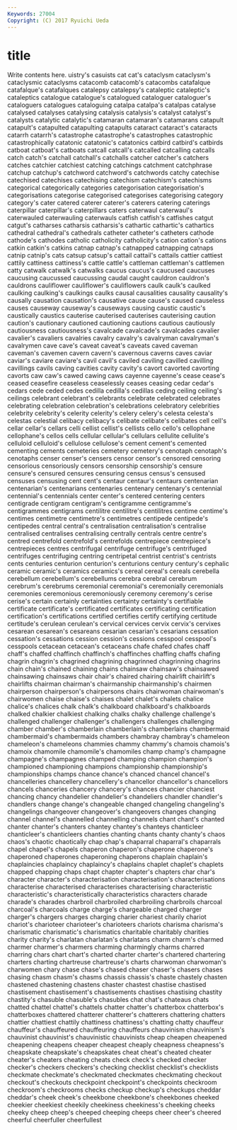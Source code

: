 ```yaml
---
Keywords: 27004 
Copyright: (C) 2017 Ryuichi Ueda
---
```


# title

Write contents here.
uistry's casuists
cat cat's cataclysm cataclysm's cataclysmic cataclysms catacomb catacomb's catacombs catafalque
catafalque's catafalques catalepsy catalepsy's cataleptic cataleptic's cataleptics catalogue catalogue's catalogued
cataloguer cataloguer's cataloguers catalogues cataloguing catalpa catalpa's catalpas catalyse catalysed
catalyses catalysing catalysis catalysis's catalyst catalyst's catalysts catalytic catalytic's catamaran
catamaran's catamarans catapult catapult's catapulted catapulting catapults cataract cataract's cataracts
catarrh catarrh's catastrophe catastrophe's catastrophes catastrophic catastrophically catatonic catatonic's catatonics
catbird catbird's catbirds catboat catboat's catboats catcall catcall's catcalled catcalling
catcalls catch catch's catchall catchall's catchalls catcher catcher's catchers catches
catchier catchiest catching catchings catchment catchphrase catchup catchup's catchword catchword's
catchwords catchy catechise catechised catechises catechising catechism catechism's catechisms categorical
categorically categories categorisation categorisation's categorisations categorise categorised categorises categorising category
category's cater catered caterer caterer's caterers catering caterings caterpillar caterpillar's
caterpillars caters caterwaul caterwaul's caterwauled caterwauling caterwauls catfish catfish's catfishes
catgut catgut's catharses catharsis catharsis's cathartic cathartic's cathartics cathedral cathedral's
cathedrals catheter catheter's catheters cathode cathode's cathodes catholic catholicity catholicity's
cation cation's cations catkin catkin's catkins catnap catnap's catnapped catnapping
catnaps catnip catnip's cats catsup catsup's cattail cattail's cattails cattier
cattiest cattily cattiness cattiness's cattle cattle's cattleman cattleman's cattlemen catty
catwalk catwalk's catwalks caucus caucus's caucused caucuses caucusing caucussed caucussing
caudal caught cauldron cauldron's cauldrons cauliflower cauliflower's cauliflowers caulk caulk's
caulked caulking caulking's caulkings caulks causal causalities causality causality's causally
causation causation's causative cause cause's caused causeless causes causeway causeway's
causeways causing caustic caustic's caustically caustics cauterise cauterised cauterises cauterising
caution caution's cautionary cautioned cautioning cautions cautious cautiously cautiousness cautiousness's
cavalcade cavalcade's cavalcades cavalier cavalier's cavaliers cavalries cavalry cavalry's cavalryman
cavalryman's cavalrymen cave cave's caveat caveat's caveats caved caveman caveman's
cavemen cavern cavern's cavernous caverns caves caviar caviar's caviare caviare's
cavil cavil's caviled caviling cavilled cavilling cavillings cavils caving cavities
cavity cavity's cavort cavorted cavorting cavorts caw caw's cawed cawing
caws cayenne cayenne's cease cease's ceased ceasefire ceaseless ceaselessly ceases
ceasing cedar cedar's cedars cede ceded cedes cedilla cedilla's cedillas
ceding ceiling ceiling's ceilings celebrant celebrant's celebrants celebrate celebrated celebrates
celebrating celebration celebration's celebrations celebratory celebrities celebrity celebrity's celerity celerity's
celery celery's celesta celesta's celestas celestial celibacy celibacy's celibate celibate's
celibates cell cell's cellar cellar's cellars celli cellist cellist's cellists
cello cello's cellophane cellophane's cellos cells cellular cellular's cellulars cellulite
cellulite's celluloid celluloid's cellulose cellulose's cement cement's cemented cementing cements
cemeteries cemetery cemetery's cenotaph cenotaph's cenotaphs censer censer's censers censor
censor's censored censoring censorious censoriously censors censorship censorship's censure censure's
censured censures censuring census census's censused censuses censusing cent cent's
centaur centaur's centaurs centenarian centenarian's centenarians centenaries centenary centenary's centennial
centennial's centennials center center's centered centering centers centigrade centigram centigram's
centigramme centigramme's centigrammes centigrams centilitre centilitre's centilitres centime centime's centimes
centimetre centimetre's centimetres centipede centipede's centipedes central central's centralisation centralisation's
centralise centralised centralises centralising centrally centrals centre centre's centred centrefold
centrefold's centrefolds centrepiece centrepiece's centrepieces centres centrifugal centrifuge centrifuge's centrifuged
centrifuges centrifuging centring centripetal centrist centrist's centrists cents centuries centurion
centurion's centurions century century's cephalic ceramic ceramic's ceramics ceramics's cereal
cereal's cereals cerebella cerebellum cerebellum's cerebellums cerebra cerebral cerebrum cerebrum's
cerebrums ceremonial ceremonial's ceremonially ceremonials ceremonies ceremonious ceremoniously ceremony ceremony's
cerise cerise's certain certainly certainties certainty certainty's certifiable certificate certificate's
certificated certificates certificating certification certification's certifications certified certifies certify certifying
certitude certitude's cerulean cerulean's cervical cervices cervix cervix's cervixes cesarean
cesarean's cesareans cesarian cesarian's cesarians cessation cessation's cessations cession cession's
cessions cesspool cesspool's cesspools cetacean cetacean's cetaceans chafe chafed chafes
chaff chaff's chaffed chaffinch chaffinch's chaffinches chaffing chaffs chafing chagrin
chagrin's chagrined chagrining chagrinned chagrinning chagrins chain chain's chained chaining
chains chainsaw chainsaw's chainsawed chainsawing chainsaws chair chair's chaired chairing
chairlift chairlift's chairlifts chairman chairman's chairmanship chairmanship's chairmen chairperson chairperson's
chairpersons chairs chairwoman chairwoman's chairwomen chaise chaise's chaises chalet chalet's
chalets chalice chalice's chalices chalk chalk's chalkboard chalkboard's chalkboards chalked
chalkier chalkiest chalking chalks chalky challenge challenge's challenged challenger challenger's
challengers challenges challenging chamber chamber's chamberlain chamberlain's chamberlains chambermaid chambermaid's
chambermaids chambers chambray chambray's chameleon chameleon's chameleons chammies chammy chammy's
chamois chamois's chamoix chamomile chamomile's chamomiles champ champ's champagne champagne's
champagnes champed champing champion champion's championed championing champions championship championship's
championships champs chance chance's chanced chancel chancel's chancelleries chancellery chancellery's
chancellor chancellor's chancellors chancels chanceries chancery chancery's chances chancier chanciest
chancing chancy chandelier chandelier's chandeliers chandler chandler's chandlers change change's
changeable changed changeling changeling's changelings changeover changeover's changeovers changes changing
channel channel's channelled channelling channels chant chant's chanted chanter chanter's
chanters chantey chantey's chanteys chanticleer chanticleer's chanticleers chanties chanting chants
chanty chanty's chaos chaos's chaotic chaotically chap chap's chaparral chaparral's
chaparrals chapel chapel's chapels chaperon chaperon's chaperone chaperone's chaperoned chaperones
chaperoning chaperons chaplain chaplain's chaplaincies chaplaincy chaplaincy's chaplains chaplet chaplet's
chaplets chapped chapping chaps chapt chapter chapter's chapters char char's
character character's characterisation characterisation's characterisations characterise characterised characterises characterising characteristic
characteristic's characteristically characteristics characters charade charade's charades charbroil charbroiled charbroiling
charbroils charcoal charcoal's charcoals charge charge's chargeable charged charger charger's
chargers charges charging charier chariest charily chariot chariot's charioteer charioteer's
charioteers chariots charisma charisma's charismatic charismatic's charismatics charitable charitably charities
charity charity's charlatan charlatan's charlatans charm charm's charmed charmer charmer's
charmers charming charmingly charms charred charring chars chart chart's charted
charter charter's chartered chartering charters charting chartreuse chartreuse's charts charwoman
charwoman's charwomen chary chase chase's chased chaser chaser's chasers chases
chasing chasm chasm's chasms chassis chassis's chaste chastely chasten chastened
chastening chastens chaster chastest chastise chastised chastisement chastisement's chastisements chastises
chastising chastity chastity's chasuble chasuble's chasubles chat chat's chateaus chats
chatted chattel chattel's chattels chatter chatter's chatterbox chatterbox's chatterboxes chattered
chatterer chatterer's chatterers chattering chatters chattier chattiest chattily chattiness chattiness's
chatting chatty chauffeur chauffeur's chauffeured chauffeuring chauffeurs chauvinism chauvinism's chauvinist
chauvinist's chauvinistic chauvinists cheap cheapen cheapened cheapening cheapens cheaper cheapest
cheaply cheapness cheapness's cheapskate cheapskate's cheapskates cheat cheat's cheated cheater
cheater's cheaters cheating cheats check check's checked checker checker's checkers
checkers's checking checklist checklist's checklists checkmate checkmate's checkmated checkmates checkmating
checkout checkout's checkouts checkpoint checkpoint's checkpoints checkroom checkroom's checkrooms checks
checkup checkup's checkups cheddar cheddar's cheek cheek's cheekbone cheekbone's cheekbones
cheeked cheekier cheekiest cheekily cheekiness cheekiness's cheeking cheeks cheeky cheep
cheep's cheeped cheeping cheeps cheer cheer's cheered cheerful cheerfuller cheerfullest
